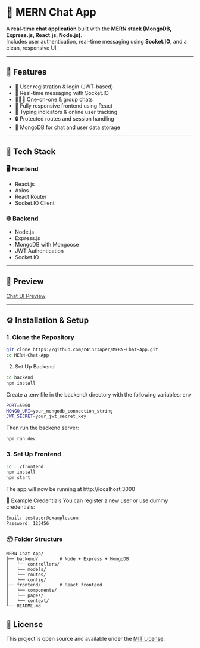 # 💬 MERN Chat App

A **real-time chat application** built with the **MERN stack (MongoDB, Express.js, React.js, Node.js)**.  
Includes user authentication, real-time messaging using **Socket.IO**, and a clean, responsive UI.

---

## 🚀 Features

- 🔐 User registration & login (JWT-based)
- 📧 Real-time messaging with Socket.IO
- 🧑‍🤝‍🧑 One-on-one & group chats
- 📱 Fully responsive frontend using React
- 💬 Typing indicators & online user tracking
- 🔒 Protected routes and session handling
- 📁 MongoDB for chat and user data storage

---

## 🧰 Tech Stack

### 🖥️ Frontend
- React.js
- Axios
- React Router
- Socket.IO Client

### 🌐 Backend
- Node.js
- Express.js
- MongoDB with Mongoose
- JWT Authentication
- Socket.IO

---

## 📸 Preview

[Chat UI Preview](./preview.png)

---

## ⚙️ Installation & Setup

### 1. Clone the Repository

```bash
git clone https://github.com/r4inr3aper/MERN-Chat-App.git
cd MERN-Chat-App
```
2. Set Up Backend
```bash
cd backend
npm install
```
Create a .env file in the backend/ directory with the following variables:
env
```bash
PORT=5000
MONGO_URI=your_mongodb_connection_string
JWT_SECRET=your_jwt_secret_key
```
Then run the backend server:

```bash
npm run dev
```

### 3. Set Up Frontend
```bash
cd ../frontend
npm install
npm start
```
The app will now be running at http://localhost:3000

🧪 Example Credentials
You can register a new user or use dummy credentials:

```bash
Email: testuser@example.com
Password: 123456
```

### 📦 Folder Structure

```text
MERN-Chat-App/
├── backend/        # Node + Express + MongoDB
│   └── controllers/
│   └── models/
│   └── routes/
│   └── config/
├── frontend/       # React frontend
│   └── components/
│   └── pages/
│   └── context/
└── README.md
```

## 📝 License

This project is open source and available under the [MIT License](LICENSE).

